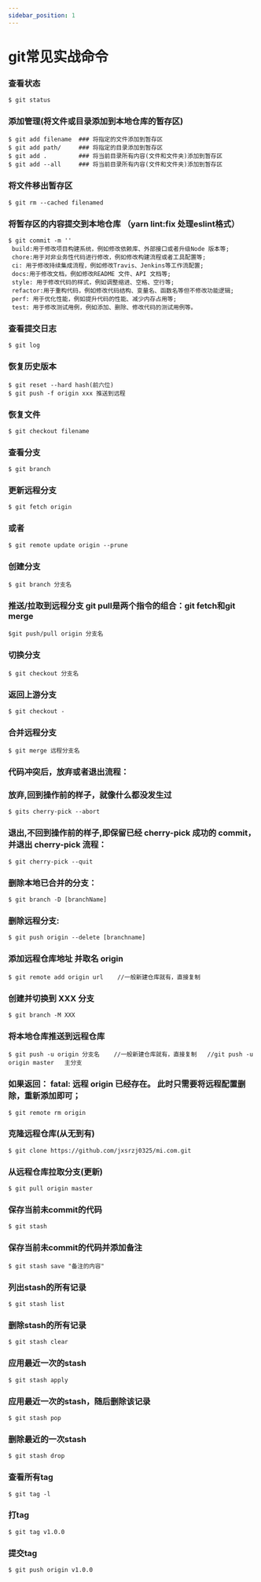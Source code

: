 ```yaml
---
sidebar_position: 1
---
```


# git常见实战命令


### 查看状态
```
$ git status
```      

### 添加管理(将文件或目录添加到本地仓库的暂存区)
```
$ git add filename  ### 将指定的文件添加到暂存区
$ git add path/     ### 将指定的目录添加到暂存区
$ git add .         ### 将当前目录所有内容(文件和文件夹)添加到暂存区
$ git add --all     ### 将当前目录所有内容(文件和文件夹)添加到暂存区
```


### 将文件移出暂存区
```
$ git rm --cached filenamed
```


### 将暂存区的内容提交到本地仓库 （yarn lint:fix   处理eslint格式）
```
$ git commit -m ''
 build:用于修改项目构建系统，例如修改依赖库、外部接口或者升级Node 版本等;
 chore:用于对非业务性代码进行修改，例如修改构建流程或者工具配置等;
 ci: 用于修改持续集成流程，例如修改Travis、Jenkins等工作流配置; 
 docs:用于修改文档，例如修改README 文件、API 文档等; 
 style: 用于修改代码的样式，例如调整缩进、空格、空行等;
 refactor:用于重构代码，例如修改代码结构、变量名、函数名等但不修改功能逻辑;
 perf: 用于优化性能，例如提升代码的性能、减少内存占用等;
 test: 用于修改测试用例，例如添加、删除、修改代码的测试用例等。
```


### 查看提交日志
```
$ git log
 ```


### 恢复历史版本
``` 
$ git reset --hard hash(前六位)
$ git push -f origin xxx 推送到远程 
```
 

### 恢复文件
```
$ git checkout filename
 ```


### 查看分支
```
$ git branch
```


### 更新远程分支
```
$ git fetch origin
```

### 或者
```
$ git remote update origin --prune 
 ```


### 创建分支
```
$ git branch 分支名
```


### 推送/拉取到远程分支 git pull是两个指令的组合：git fetch和git merge
```
$git push/pull origin 分支名
```


### 切换分支
```
$ git checkout 分支名
```


### 返回上游分支
```
$ git checkout -
```


### 合并远程分支 
```
$ git merge 远程分支名
```


### 代码冲突后，放弃或者退出流程：
### 放弃,回到操作前的样子，就像什么都没发生过
```
$ gits cherry-pick --abort
```


### 退出,不回到操作前的样子,即保留已经 cherry-pick 成功的 commit，并退出 cherry-pick 流程：
```
$ git cherry-pick --quit
```


### 删除本地已合并的分支：
```
$ git branch -D [branchName] 
```


### 删除远程分支: 
```
$ git push origin --delete [branchname]
```


### 添加远程仓库地址 并取名 origin
```
$ git remote add origin url    //一般新建仓库就有，直接复制
```


### 创建并切换到 XXX 分支
```
$ git branch -M XXX
```


### 将本地仓库推送到远程仓库
```
$ git push -u origin 分支名    //一般新建仓库就有，直接复制   //git push -u origin master   主分支
```


### 如果返回： fatal: 远程 origin 已经存在。   此时只需要将远程配置删除，重新添加即可；
```
$ git remote rm origin
```


### 克隆远程仓库(从无到有)
```
$ git clone https://github.com/jxsrzj0325/mi.com.git
```


### 从远程仓库拉取分支(更新)
```
$ git pull origin master
```


### 保存当前未commit的代码
```
$ git stash
```


### 保存当前未commit的代码并添加备注
```
$ git stash save "备注的内容"
```


### 列出stash的所有记录
```
$ git stash list
```


### 删除stash的所有记录
```
$ git stash clear
```


### 应用最近一次的stash
```
$ git stash apply
```


### 应用最近一次的stash，随后删除该记录
```
$ git stash pop
```


### 删除最近的一次stash
```
$ git stash drop
```


### 查看所有tag
```
$ git tag -l 
```


### 打tag
```
$ git tag v1.0.0 
```


### 提交tag
```
$ git push origin v1.0.0 
```

